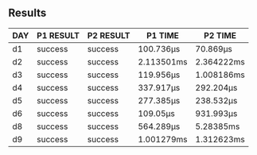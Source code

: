 ## Results
| DAY | P1 RESULT | P2 RESULT |  P1 TIME   |  P2 TIME   |
|-----|-----------|-----------|------------|------------|
| d1  | success   | success   | 100.736µs  | 70.869µs   |
| d2  | success   | success   | 2.113501ms | 2.364222ms |
| d3  | success   | success   | 119.956µs  | 1.008186ms |
| d4  | success   | success   | 337.917µs  | 292.204µs  |
| d5  | success   | success   | 277.385µs  | 238.532µs  |
| d6  | success   | success   | 109.05µs   | 931.993µs  |
| d8  | success   | success   | 564.289µs  | 5.28385ms  |
| d9  | success   | success   | 1.001279ms | 1.312623ms |
